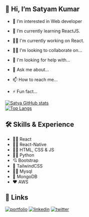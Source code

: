 
## 👋 Hi, I’m Satyam Kumar

 - 👀 I’m interested in Web developer 

 - 🧠 I’m currently learning ReactJS.

 - 👩‍💻 I'm currently working on React.

 - 👯‍♀️ I'm looking to collaborate on...

 - 🤔 I'm looking for help with...

 - 💬 Ask me about...

 - 📫 How to reach me...

 - ⚡️ Fun fact...

[![Satya GitHub stats](https://github-readme-stats.vercel.app/api?username=satyag404&theme=radical)](https://github.com/satyag404/github-readme-stats)  
[![Top Langs](https://github-readme-stats.vercel.app/api/top-langs/?username=satyag404&layout=compact&theme=radical)](https://github.com/satyag404/github-readme-stats)




## 🛠 Skills & Experience 
*  🧑‍💻 React
*  🧑‍💻 React-Native
*  🧑‍💻 HTML, CSS & JS
*  🙋‍♂️ Python
*  💘 Bootstrap
*  💖 TailwindCSS
*  🧑‍💻 Mysql
*  💖 MongoDB
*  ❤️ AWS



## 🔗 Links
[![portfolio](https://img.shields.io/badge/my_portfolio-000?style=for-the-badge&logo=ko-fi&logoColor=white)]()
[![linkedin](https://img.shields.io/badge/linkedin-0A66C2?style=for-the-badge&logo=linkedin&logoColor=white)](https://www.linkedin.com/in/satya-g-4b8293212/)
[![twitter](https://img.shields.io/badge/twitter-1DA1F2?style=for-the-badge&logo=twitter&logoColor=white)](https://twitter.com/SatyaG53746875)

